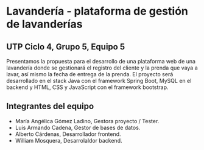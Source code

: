 # Lavandería - plataforma de gestión de lavanderías

## UTP Ciclo 4, Grupo 5, Equipo 5

Presentamos la propuesta para el desarrollo de una plataforma web de una lavandería donde se gestionará el registro del cliente y la prenda que vaya a lavar, así mismo la fecha de entrega de la prenda. El proyecto será desarrollado en el stack Java con el framework Spring Boot, MySQL en el backend y HTML, CSS y JavaScript con el framework bootstrap.

## Integrantes del equipo

- María Angélica Gómez Ladino, Gestora proyecto / Tester.
- Luis Armando Cadena, Gestor de bases de datos.
- Alberto Cárdenas, Desarrollador frontend.
- William Mosquera, Desarrolaldor backend.
